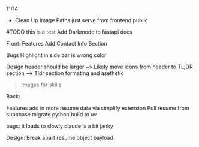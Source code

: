 11/14:
* Clean Up Image Paths just serve from frontend public


#TODO this is a test
Add Darkmode to fastapi docs

Front:
Features
Add Contact Info Section



Bugs
Highlight in side bar is wrong color



Design
header should be larger
~> Likely move icons from header to TL;DR section
--> Tldr section formating and asethetic
> Images for skills


Back:

Features
add in more resume data via simplify extension
Pull resume from supabase
migrate python build to uv


bugs:
it loads to slowly
claude is a bit janky


Design:
Break apart resume object payload